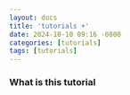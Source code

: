 ```yaml
---
layout: docs
title: 'tutorials +'
date: 2024-10-10 09:16 -0800
categories: [tutorials] 
tags: [tutorials]
---
```


### What is this tutorial